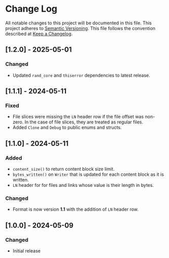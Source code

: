 # Change Log

All notable changes to this project will be documented in this file.
This project adheres to [Semantic Versioning](http://semver.org/).
This file follows the convention described at
[Keep a Changelog](http://keepachangelog.com/en/1.0.0/).

## [1.2.0] - 2025-05-01
### Changed
- Updated `rand_core` and `thiserror` dependencies to latest release.

## [1.1.1] - 2024-05-11
### Fixed
- File slices were missing the `LN` header row if the file offset was non-zero.
  In the case of file slices, they are treated as regular files.
- Added `Clone` and `Debug` to public enums and structs.

## [1.1.0] - 2024-05-11
### Added
- `content_size()` to return content block size limit.
- `bytes_written()` on `Writer` that is updated for each content block as it is written.
- `LN` header for for files and links whose value is their length in bytes.
### Changed
- Format is now version **1.1** with the addition of `LN` header row.

## [1.0.0] - 2024-05-09
### Changed
- Initial release
